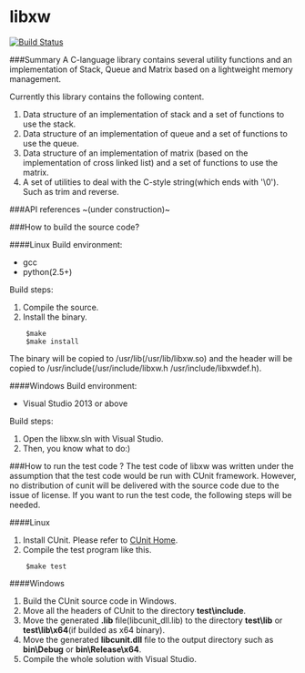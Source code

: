 libxw
=============
[![Build Status](https://travis-ci.org/xiaowing/libxw.svg?branch=master)](https://travis-ci.org/xiaowing/libxw)

###Summary 
A C-language library contains several utility functions and an implementation of Stack, Queue and Matrix based on a lightweight memory management.

Currently this library contains the following content.

1. Data structure of an implementation of stack and a set of functions to use the stack.
2. Data structure of an implementation of queue and a set of functions to use the queue.
3. Data structure of an implementation of matrix (based on the implementation of cross linked list) and a set of functions to use the matrix.
4. A set of utilities to deal with the C-style string(which ends with '\0'). Such as trim and reverse.

###API references
~(under construction)~

###How to build the source code?

####Linux
Build environment:
* gcc
* python(2.5+)

Build steps:

1. Compile the source.
2. Install the binary.

```
    $make
    $make install
```

The binary will be copied to /usr/lib(/usr/lib/libxw.so) and the header will be copied to /usr/include(/usr/include/libxw.h /usr/include/libxwdef.h).

####Windows
Build environment:
* Visual Studio 2013 or above

Build steps:

1. Open the libxw.sln with Visual Studio.
2. Then, you know what to do:)

###How to run the test code ?
The test code of libxw was written under the assumption that the test code would be run with CUnit framework.
However, no distribution of cunit will be delivered with the source code due to the issue of license.
If you want to run the test code, the following steps will be needed.

####Linux
1. Install CUnit. Please refer to [CUnit Home](http://cunit.sourceforge.net/).
2. Compile the test program like this.
```
    $make test
```

####Windows
1. Build the CUnit source code in Windows.
2. Move all the headers of CUnit to the directory __test\include__.
3. Move the generated __.lib__ file(libcunit_dll.lib) to the directory __test\lib__ or __test\lib\x64__(if builded as x64 binary).
4. Move the generated __libcunit.dll__ file to the output directory such as __bin\Debug__ or __bin\Release\x64__.
5. Compile the whole solution with Visual Studio.

  
